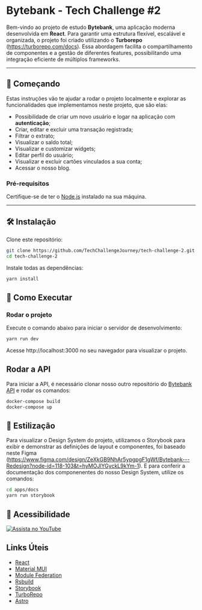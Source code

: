 # Bytebank - Tech Challenge #2

Bem-vindo ao projeto de estudo **Bytebank**, uma aplicação moderna desenvolvida em **React**. Para garantir uma estrutura flexível, escalável e organizada, o projeto foi criado utilizando o **Turborepo** (https://turborepo.com/docs). Essa abordagem facilita o compartilhamento de componentes e a gestão de diferentes features, possibilitando uma integração eficiente de múltiplos frameworks.

---

## 🚀 Começando

Estas instruções vão te ajudar a rodar o projeto localmente e explorar as funcionalidades que implementamos neste projeto, que são elas:

- Possibilidade de criar um novo usuário e logar na aplicação com **autenticação**;
- Criar, editar e excluir uma transação registrada;
- Filtrar o extrato;
- Visualizar o saldo total;
- Visualizar e customizar widgets;
- Editar perfil do usuário;
- Visualizar e excluir cartões vinculados a sua conta;
- Acessar o nosso blog.

### Pré-requisitos

Certifique-se de ter o [Node.js](https://nodejs.org/) instalado na sua máquina.

---

## 🛠️ Instalação

Clone este repositório:

```bash
git clone https://github.com/TechChallengeJourney/tech-challenge-2.git
cd tech-challenge-2
```

Instale todas as dependências:

```bash
yarn install
```

## 🚀 Como Executar

### Rodar o projeto

Execute o comando abaixo para iniciar o servidor de desenvolvimento:

```bash
yarn run dev
```

Acesse http://localhost:3000 no seu navegador para visualizar o projeto.

## Rodar a API

Para iniciar a API, é necessário clonar nosso outro repositório do [Bytebank API](https://github.com/TechChallengeJourney/bytebank-api) e rodar os comandos:

```bash
docker-compose build
docker-compose up
```

## 🎨 Estilização

Para visualizar o Design System do projeto, utilizamos o Storybook para exibir e demonstrar as definições de layout e componentes, foi baseado neste Figma (https://www.figma.com/design/ZeXkGB9NhAr5ypgpgF1gWf/Bytebank---Redesign?node-id=118-103&t=hyMOJlYGyckL9kYm-1). E para conferir a documentação dos componenentes do nosso Design System, utilize os comandos:

```bash
cd apps/docs
yarn run storybook
```

## 🎨 Acessibilidade

[![Assista no YouTube](https://img.youtube.com/vi/25bLFFlW_PM/hqdefault.jpg)](https://youtu.be/25bLFFlW_PM)

## Links Úteis

- [React](https://react.dev/reference/react)
- [Material MUI](https://mui.com/material-ui/all-components/)
- [Module Federation](https://module-federation.io/practice/frameworks/react/index.html)
- [Rsbuild](https://rsbuild.rs)
- [Storybook](https://storybook.js.org/docs)
- [TurboRepo](https://turborepo.com/docs)
- [Astro](https://docs.astro.build/en/basics/astro-components)
